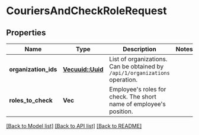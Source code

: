 # CouriersAndCheckRoleRequest

## Properties

Name | Type | Description | Notes
------------ | ------------- | ------------- | -------------
**organization_ids** | [**Vec<uuid::Uuid>**](uuid::Uuid.md) | List of organizations.                Can be obtained by `/api/1/organizations` operation. | 
**roles_to_check** | **Vec<String>** | Employee's roles for check. The short name of employee's position. | 

[[Back to Model list]](../README.md#documentation-for-models) [[Back to API list]](../README.md#documentation-for-api-endpoints) [[Back to README]](../README.md)


